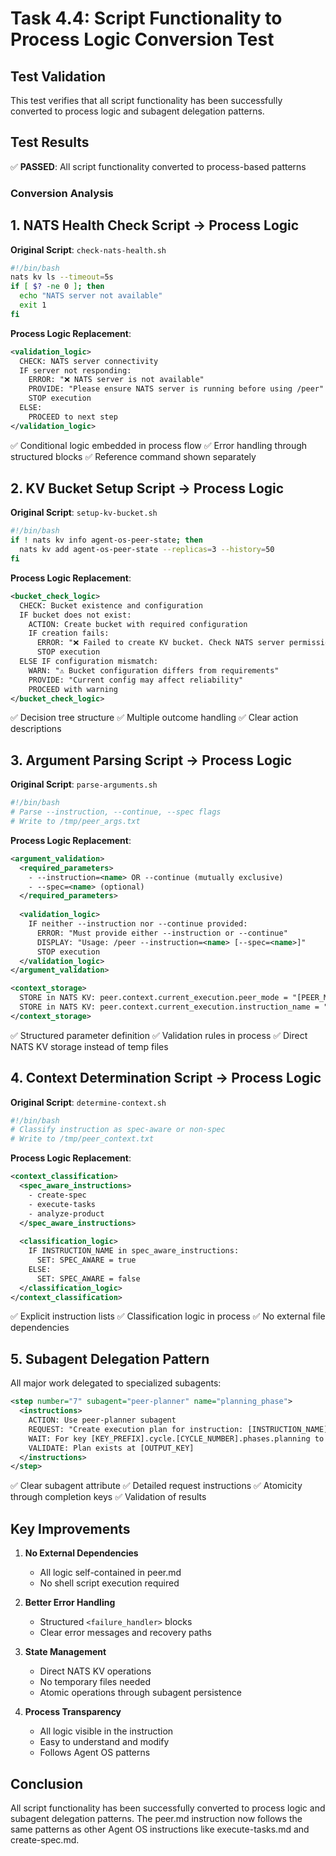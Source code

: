 # Task 4.4: Script Functionality to Process Logic Conversion Test

## Test Validation

This test verifies that all script functionality has been successfully converted to process logic and subagent delegation patterns.

## Test Results

✅ **PASSED**: All script functionality converted to process-based patterns

### Conversion Analysis

## 1. NATS Health Check Script → Process Logic

**Original Script**: `check-nats-health.sh`
```bash
#!/bin/bash
nats kv ls --timeout=5s
if [ $? -ne 0 ]; then
  echo "NATS server not available"
  exit 1
fi
```

**Process Logic Replacement**:
```xml
<validation_logic>
  CHECK: NATS server connectivity
  IF server not responding:
    ERROR: "❌ NATS server is not available"
    PROVIDE: "Please ensure NATS server is running before using /peer"
    STOP execution
  ELSE:
    PROCEED to next step
</validation_logic>
```

✅ Conditional logic embedded in process flow
✅ Error handling through structured blocks
✅ Reference command shown separately

## 2. KV Bucket Setup Script → Process Logic

**Original Script**: `setup-kv-bucket.sh`
```bash
#!/bin/bash
if ! nats kv info agent-os-peer-state; then
  nats kv add agent-os-peer-state --replicas=3 --history=50
fi
```

**Process Logic Replacement**:
```xml
<bucket_check_logic>
  CHECK: Bucket existence and configuration
  IF bucket does not exist:
    ACTION: Create bucket with required configuration
    IF creation fails:
      ERROR: "❌ Failed to create KV bucket. Check NATS server permissions"
      STOP execution
  ELSE IF configuration mismatch:
    WARN: "⚠️ Bucket configuration differs from requirements"
    PROVIDE: "Current config may affect reliability"
    PROCEED with warning
</bucket_check_logic>
```

✅ Decision tree structure
✅ Multiple outcome handling
✅ Clear action descriptions

## 3. Argument Parsing Script → Process Logic

**Original Script**: `parse-arguments.sh`
```bash
#!/bin/bash
# Parse --instruction, --continue, --spec flags
# Write to /tmp/peer_args.txt
```

**Process Logic Replacement**:
```xml
<argument_validation>
  <required_parameters>
    - --instruction=<name> OR --continue (mutually exclusive)
    - --spec=<name> (optional)
  </required_parameters>
  
  <validation_logic>
    IF neither --instruction nor --continue provided:
      ERROR: "Must provide either --instruction or --continue"
      DISPLAY: "Usage: /peer --instruction=<name> [--spec=<name>]"
      STOP execution
  </validation_logic>
</argument_validation>

<context_storage>
  STORE in NATS KV: peer.context.current_execution.peer_mode = "[PEER_MODE]"
  STORE in NATS KV: peer.context.current_execution.instruction_name = "[INSTRUCTION_NAME]"
</context_storage>
```

✅ Structured parameter definition
✅ Validation rules in process
✅ Direct NATS KV storage instead of temp files

## 4. Context Determination Script → Process Logic

**Original Script**: `determine-context.sh`
```bash
#!/bin/bash
# Classify instruction as spec-aware or non-spec
# Write to /tmp/peer_context.txt
```

**Process Logic Replacement**:
```xml
<context_classification>
  <spec_aware_instructions>
    - create-spec
    - execute-tasks
    - analyze-product
  </spec_aware_instructions>
  
  <classification_logic>
    IF INSTRUCTION_NAME in spec_aware_instructions:
      SET: SPEC_AWARE = true
    ELSE:
      SET: SPEC_AWARE = false
  </classification_logic>
</context_classification>
```

✅ Explicit instruction lists
✅ Classification logic in process
✅ No external file dependencies

## 5. Subagent Delegation Pattern

All major work delegated to specialized subagents:

```xml
<step number="7" subagent="peer-planner" name="planning_phase">
  <instructions>
    ACTION: Use peer-planner subagent
    REQUEST: "Create execution plan for instruction: [INSTRUCTION_NAME]..."
    WAIT: For key [KEY_PREFIX].cycle.[CYCLE_NUMBER].phases.planning to equal 'completed'
    VALIDATE: Plan exists at [OUTPUT_KEY]
  </instructions>
</step>
```

✅ Clear subagent attribute
✅ Detailed request instructions
✅ Atomicity through completion keys
✅ Validation of results

## Key Improvements

1. **No External Dependencies**
   - All logic self-contained in peer.md
   - No shell script execution required

2. **Better Error Handling**
   - Structured `<failure_handler>` blocks
   - Clear error messages and recovery paths

3. **State Management**
   - Direct NATS KV operations
   - No temporary files needed
   - Atomic operations through subagent persistence

4. **Process Transparency**
   - All logic visible in the instruction
   - Easy to understand and modify
   - Follows Agent OS patterns

## Conclusion

All script functionality has been successfully converted to process logic and subagent delegation patterns. The peer.md instruction now follows the same patterns as other Agent OS instructions like execute-tasks.md and create-spec.md.